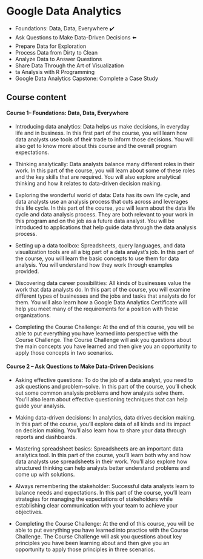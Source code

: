 # Google Data Analytics


- Foundations: Data, Data, Everywhere ✔️
- Ask Questions to Make Data-Driven Decisions ⬅️
- Prepare Data for Exploration 
- Process Data from Dirty to Clean
- Analyze Data to Answer Questions
- Share Data Through the Art of Visualization 
- ta Analysis with R Programming 
- Google Data Analytics Capstone: Complete a Case Study 

## Course content
#### Course 1– Foundations: Data, Data, Everywhere

- Introducing data analytics: Data helps us make decisions, in everyday life and in business. In this first part of the course, you will learn how data analysts use tools of their trade to inform those decisions. You will also get to know more about this course and the overall program expectations.

- Thinking analytically: Data analysts balance many different roles in their work. In this part of the course, you will learn about some of these roles and the key skills that are required. You will also explore analytical thinking and how it relates to data-driven decision making.

- Exploring the wonderful world of data: Data has its own life cycle, and data analysts use an analysis process that cuts across and leverages this life cycle. In this part of the course, you will learn about the data life cycle and data analysis process. They are both relevant to your work in this program and on the job as a future data analyst. You will be introduced to applications that help guide data through the data analysis process.

- Setting up a data toolbox: Spreadsheets, query languages, and data visualization tools are all a big part of a data analyst’s job. In this part of the course, you will learn the basic concepts to use them for data analysis. You will understand how they work through examples provided.

- Discovering data career possibilities: All kinds of businesses value the work that data analysts do. In this part of the course, you will examine different types of businesses and the jobs and tasks that analysts do for them. You will also learn how a Google Data Analytics Certificate will help you meet many of the requirements for a position with these organizations.

- Completing the Course Challenge: At the end of this course, you will be able to put everything you have learned into perspective with the Course Challenge. The Course Challenge will ask you questions about the main concepts you have learned and then give you an opportunity to apply those concepts in two scenarios.

#### Course 2 – Ask Questions to Make Data-Driven Decisions

- Asking effective questions: To do the job of a data analyst, you need to ask questions and problem-solve. In this part of the course, you’ll check out some common analysis problems and how analysts solve them. You’ll also learn about effective questioning techniques that can help guide your analysis. 

- Making data-driven decisions: In analytics, data drives decision making. In this part of the course, you’ll explore data of all kinds and its impact on decision making. You’ll also learn how to share your data through reports and dashboards. 

- Mastering spreadsheet basics: Spreadsheets are an important data analytics tool. In this part of the course, you’ll learn both why and how data analysts use spreadsheets in their work. You’ll also explore how structured thinking can help analysts better understand problems and come up with solutions.  

- Always remembering the stakeholder: Successful data analysts learn to balance needs and expectations. In this part of the course, you’ll learn strategies for managing the expectations of stakeholders while establishing clear communication with your team to achieve your objectives.   

- Completing the Course Challenge: At the end of this course, you will be able to put everything you have learned into practice with the Course Challenge. The Course Challenge will ask you questions about key principles you have been learning about and then give you an opportunity to apply those principles in three scenarios.
